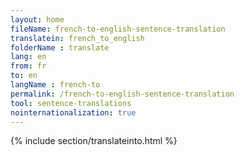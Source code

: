 ```yaml
---
layout: home
fileName: french-to-english-sentence-translation
translatein: french_to_english
folderName : translate
lang: en
from: fr
to: en
langName : french-to
permalink: /french-to-english-sentence-translation
tool: sentence-translations
nointernationalization: true
---
```

{% include section/translateinto.html %}
